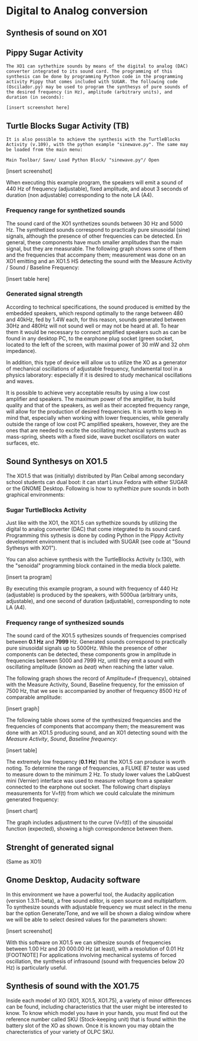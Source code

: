 # Digital to Analog conversion

## Synthesis of sound on XO1

## Pippy Sugar Activity

    The XO1 can sythethize sounds by means of the digital to analog (DAC) converter integrated to its sound card. The programming of this synthesis can be done by programming Python code in the programming activity Pippy that comes included with SUGAR. The following code (Oscilador.py) may be used to program the synthesys of pure sounds of the desired frequency (in Hz), amplitude (arbitrary units), and duration (in seconds):

    [insert screenshot here]

## Turtle Blocks Sugar Activity (TB)

    It is also possible to achieve the synthesis with the TurtleBlocks Activity (v.109), with the python example "sinewave.py". The same may be loaded from the main menu:

    Main Toolbar/ Save/ Load Python Block/ "sinewave.py"/ Open

[insert screenshot]

When executing this example program, the speakers will emit a sound of 440 Hz of frequency (adjustable), fixed amplitude, and about 3 seconds of duration (non adjustable) corresponding to the note LA (A4).

### Frequency range for synthetized sounds

The sound card of the XO1 synthetizes sounds between 30 Hz and 5000 Hz. The synthetized sounds correspond to practically pure sinusoidal (sine) signals, although the presence of other frequencies can be detected. En general, these components have much smaller amplitudes than the main signal, but they are measurable. The following graph shows some of them and the frequencies that accompany them; measurement was done on an XO1 emitting and an XO1.5 HS detecting the sound with the Measure Activity / Sound / Baseline Frequency:

[insert table here]

### Generated signal strength

According to technical specifications, the sound produced is emitted by the embedded speakers, which respond optimally to the range between 480 and 40kHz, fed by 1.4W each, for this reason, sounds generated between 30Hz and 480Hz will not sound well or may not be heard at all. To hear them it would be necessary to connect amplified speakers such as can be found in any desktop PC, to the earphone plug socket (green socket, located to the left of the screen, with maximal power of 30 mW and 32 ohm impedance).

In addition, this type of device will allow us to utilize the XO as a generator of mechanical oscillations of adjustable frequency, fundamental tool in a physics laboratory: especially if it is desired to study mechanical oscillations and waves.

It is possible to achieve very acceptable results by using a low cost amplifier and speakers. The maximum power of the amplifier, its build quality and that of the speakers, as well as their accepted frequency range, will allow for the production of desired frequencies. It is worth to keep in mind that, especially when working with lower frequencies, while generally outside the range of low cost PC amplified speakers, however, they are the ones that are needed to excite the oscillating mechanical systems such as mass-spring, sheets with a fixed side, wave bucket oscillators on water surfaces, etc.

## Sound Synthesys on XO1.5

The XO1.5 that was (initially) distributed by Plan Ceibal among secondary school students can dual boot: it can start Linux Fedora with either SUGAR or the GNOME Desktop. Following is how to sythethize pure sounds in both graphical environments:

### Sugar TurtleBlocks Activity

Just like with the XO1, the XO1.5 can sythethize sounds by utilizing the digital to analog converter (DAC) that come integrated to its sound card. Programming this sythesis is done by coding Python in the Pippy Activity development environment that is included with SUGAR (see code at "Sound Sythesys with XO1").

You can also achieve synthesis with the TurtleBlocks Activity (v.130), with the "senoidal" programming block contained in the media block palette.

[insert ta program]

By executing this example program, a sound with frequency of 440 Hz (adjustable) is produced by the speakers, with 5000ua (arbitrary units, adjustable), and one second of duration (adjustable), corresponding to note LA (A4).

### Frequency range of synthesized sounds

The sound card of the XO1.5 sythesizes sounds of frequencies comprised between **0.1 Hz** and **7999** Hz. Generated sounds correspond to practically pure sinusoidal signals up to 5000Hz. While the presence of other components can be detected, these components grow in amplitude in frequencies between 5000 and 7999 Hz, until they emit a sound with oscillating amplitude (known as *beat*) when reaching the latter value.

The following graph shows the record of Amplitude=f (frequency), obtained with the Measure Activity, Sound, Baseline frequency, for the emission of 7500 Hz, that we see is accompanied by another of frequency 8500 Hz of comparable amplitude:

[insert graph]

The following table shows some of the synthesized frequencies and the frequencies of components that accompany them; the measurement was done with an XO1.5 producing sound, and an XO1 detecting sound with the *Measure Activity*, *Sound*, *Baseline frequency*:

[insert table]

The extremely low frequency (**0.1 Hz**) that the XO1.5 can produce is worth noting. To determine the range of frequencies, a FLUKE 87 tester was used to measure down to the minimum 2 Hz. To study lower values the LabQuest mini (Vernier) interface was used to measure voltage from a speaker connected to the earphone out socket. The following chart displays measurements for V=f(t) from which we could calculate the minimum generated frequency:

[insert chart]

The graph includes adjustment to the curve (V=f(t)) of the sinusoidal function (expected), showing a high correspondence between them.

## Strenght of generated signal

(Same as XO1)

## Gnome Desktop, Audacity software

In this environment we have a powerful tool, the Audacity application (version 1.3.11-beta), a free sound editor, is open source and multiplatform. To synthesize sounds with adjustable frequency we must select in the menu bar the option Generate/Tone, and we will be shown a dialog window where we will be able to select desired values for the parameters shown:

[insert screenshot]

With this software on XO1.5 we can sithesize sounds of frequencies between 1.00 Hz and 20 000.00 Hz (at least), with a resolution of 0.01 Hz [FOOTNOTE] For applications involving mechanical systems of forced oscillation, the synthesis of infrasound (sound with frequencies below 20 Hz) is particularly useful.

## Synthesis of sound with the XO1.75

Inside each model of XO (XO1, XO1.5, XO1.75), a variety of minor differences can be found, including characteristics that the user might be interested to know. To know which model you have in your hands, you must find out the reference number called SKU (Stock-keeping unit) that is found within the battery slot of the XO as shown. Once it is known you may obtain the charecteristics of your variety of OLPC SKU.


